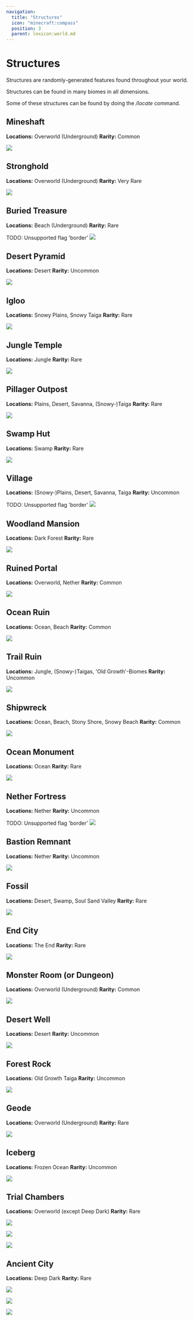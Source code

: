 ```yaml
---
navigation:
  title: "Structures"
  icon: "minecraft:compass"
  position: 3
  parent: lexicon:world.md
---
```


# Structures

Structures are randomly-generated features found throughout your world. 

Structures can be found in many biomes in all dimensions. 

Some of these structures can be found by doing the */locate* command.

<a name="mineshaft"></a>
## Mineshaft

__Locations:__ Overworld (Underground) 
__Rarity:__ Common

![](mineshaft.png)

<a name="stronghold"></a>
## Stronghold

__Locations:__ Overworld (Underground) 
__Rarity:__ Very Rare

![](stronghold.png)

<a name="treasure"></a>
## Buried Treasure

__Locations:__ Beach (Underground) 
__Rarity:__ Rare

TODO: Unsupported flag 'border'
![](buried_treasure.png)

<a name="pyramid"></a>
## Desert Pyramid

__Locations:__ Desert 
__Rarity:__ Uncommon

![](desert_pyramid.png)

<a name="igloo"></a>
## Igloo

__Locations:__ Snowy Plains, Snowy Taiga 
__Rarity:__ Rare

![](igloo.png)

<a name="temple"></a>
## Jungle Temple

__Locations:__ Jungle 
__Rarity:__ Rare

![](jungle_temple.png)

<a name="outpost"></a>
## Pillager Outpost

__Locations:__ Plains, Desert, Savanna, (Snowy-)Taiga 
__Rarity:__ Rare

![](pillager_outpost.png)

<a name="hut"></a>
## Swamp Hut

__Locations:__ Swamp 
__Rarity:__ Rare

![](swamp_hut.png)

<a name="village"></a>
## Village

__Locations:__ (Snowy-)Plains, Desert, Savanna, Taiga 
__Rarity:__ Uncommon

TODO: Unsupported flag 'border'
![](village.png)

<a name="mansion"></a>
## Woodland Mansion

__Locations:__ Dark Forest 
__Rarity:__ Rare

![](mansion.png)

<a name="portal"></a>
## Ruined Portal

__Locations:__ Overworld, Nether 
__Rarity:__ Common

![](ruined_portal.png)

<a name="ruin"></a>
## Ocean Ruin

__Locations:__ Ocean, Beach 
__Rarity:__ Common

![](ocean_ruin.png)

<a name="trail_ruin"></a>
## Trail Ruin

__Locations:__ Jungle, (Snowy-)Taigas, 'Old Growth'-Biomes 
__Rarity:__ Uncommon

![](trail_ruin.png)

<a name="shipwreck"></a>
## Shipwreck

__Locations:__ Ocean, Beach, Stony Shore, Snowy Beach 
__Rarity:__ Common

![](shipwreck.png)

<a name="monument"></a>
## Ocean Monument

__Locations:__ Ocean 
__Rarity:__ Rare

![](ocean_monument.png)

<a name="fortress"></a>
## Nether Fortress

__Locations:__ Nether 
__Rarity:__ Uncommon

TODO: Unsupported flag 'border'
![](nether_fortress.png)

<a name="bastion"></a>
## Bastion Remnant

__Locations:__ Nether 
__Rarity:__ Uncommon

![](bastion.png)

<a name="fossil"></a>
## Fossil

__Locations:__ Desert, Swamp, Soul Sand Valley 
__Rarity:__ Rare

![](fossil.png)

<a name="end_city"></a>
## End City

__Locations:__ The End 
__Rarity:__ Rare

![](end_city.png)

<a name="dungeon"></a>
## Monster Room (or Dungeon)

__Locations:__ Overworld (Underground) 
__Rarity:__ Common

![](dungeon.png)

<a name="well"></a>
## Desert Well

__Locations:__ Desert 
__Rarity:__ Uncommon

![](desert_well.png)

## Forest Rock

__Locations:__ Old Growth Taiga 
__Rarity:__ Uncommon

![](rock.png)

<a name="geode"></a>
## Geode

__Locations:__ Overworld (Underground) 
__Rarity:__ Rare

![](geode.png)

<a name="iceberg"></a>
## Iceberg

__Locations:__ Frozen Ocean 
__Rarity:__ Uncommon

![](iceberg.png)

<a name="trial_chambers"></a>
## Trial Chambers

__Locations:__ Overworld (except Deep Dark) 
__Rarity:__ Rare

![](trial_chambers_1.png)

![](trial_chambers_2.png)

![](trial_chambers_top.png)

<a name="ancient_city"></a>
## Ancient City

__Locations:__ Deep Dark 
__Rarity:__ Rare

![](ancient_city_1.png)

![](ancient_city_top.png)

![](ancient_city_2.png)


